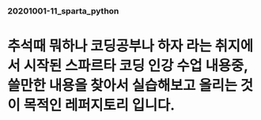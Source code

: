### 20201001-11_sparta_python

# 추석때 뭐하나 코딩공부나 하자 라는 취지에서 시작된 스파르타 코딩 인강 수업 내용중, 쓸만한 내용을 찾아서 실습해보고 올리는 것이 목적인 레퍼지토리 입니다.
